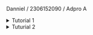 Danniel / 2306152090 / Adpro A

<details>
<summary> Tutorial 1 </summary>
# Reflection 1: Refleksi Implementasi Fitur Baru pada Spring Boot

### Clean Code
1. **Meaningful Naming**
    - Nama variabel dan metode sudah deskriptif, seperti `createProductPage`, `findById`, `productListPage`, dll.

2. **Function**
    - `@Service`, `@Repository`, dan `@Controller` digunakan dengan benar untuk membedakan lapisan aplikasi.
    - Masing-masing fungsi dibuat sekecil mungkin dan bertujuan pada satu hal tertentu saja. Misalnya:
   ```java
   // Simpel, penamaan sudah deskriptif dan jelas.
   public Product findById(String productId) {
        for (Product product : productData) {
            if(product.getProductId().equals(productId)) {
                return product;
            }
        }
        return null;
    }
   ```

3. **Comments**
    - Tiap bagian kode sudah dijelaskan kegunaan-nya dengan nama function dan variable.

## Secure Coding Practices yang Diterapkan

1. **UUID untuk Menghindari Prediksi ID**
    - `UUID.randomUUID().toString();` menghindari prediksi ID, yang lebih aman dibandingkan auto-increment ID.

2. **Thymeleaf untuk Mencegah XSS**
    - Penggunaan `th:text="${product.productName}"` memastikan data ditampilkan sebagai teks murni, mencegah serangan XSS.

3. **Konfirmasi Penghapusan Produk**
    - `onclick="return confirm('Are you sure you want to delete this product?');"` mencegah penghapusan yang tidak disengaja.

## Perbaikan yang Dapat Dilakukan

1. **Validasi Input pada ProductController**
    - Masalah: Saat ini, tidak ada validasi untuk `productName` dan `productQuantity`.
    - Solusi: Tambahkan anotasi `@Valid` dan `@NotNull` pada model, serta validasi di controller.

2. **Gunakan Optional di Repository**
    - Masalah: `findById` mengembalikan `null` jika produk tidak ditemukan. Ini bisa menyebabkan `NullPointerException`.
    - Solusi: Gunakan `Optional<Product>` untuk hasil yang lebih aman.


# Reflection 2

1. **Perasaan setelah menulis unit test, berapa banyak unit test yang harus dibuat pada suatu class?**  
   Setelah menulis unit test, saya merasa lebih tenang karena dapat memastikan bahwa fitur yang diuji berjalan dengan baik tanpa harus melakukan pengecekan secara manual (black-box testing). Hal ini sangat membantu, terutama dalam program yang kompleks, karena sulit untuk memastikan seluruh fitur tetap berjalan dengan benar setiap kali ada perubahan kode jika hanya mengandalkan pengujian manual.
   Jumlah unit test yang dibuat dalam suatu kelas seharusnya bergantung pada kompleksitas kelas tersebut. Semakin kompleks sebuah kelas, semakin banyak unit test yang diperlukan untuk memastikan bahwa setiap fungsi, kondisi, pernyataan, dan skenario eksekusi telah diuji secara menyeluruh.

2. **Apakah 100 persen code coverage berati bebas dari bug dan error?**
   Tidak. Meskipun 100% code coverage berarti setiap fungsi, pernyataan, cabang, dan kondisi telah diuji setidaknya sekali, hal itu tidak menjamin bahwa kode bebas dari bug atau kesalahan logika. Jika unit test tidak memverifikasi hasil dengan benar atau tidak mencakup semua kemungkinan skenario kesalahan, maka bug masih bisa terjadi. Oleh karena itu, selain memastikan cakupan pengujian yang tinggi, penting juga untuk merancang test case yang efektif dan mencerminkan penggunaan nyata dari aplikasi.

3. **Evaluasi Clean Code dalam Functional Test Suite**
   Menurut saya, kelas baru yang dibuat menyebabkan duplikasi kode dimana kita bisa saja menggunakan ` CreateProductFunctionalTest.java`
   untuk mendapatkan hasil yang sama. Jika kita memaksakan untuk tetap membuat class baru tersebut, ini bisa berdampak pada saat maintenance.
   dimana kode tersebut juga harus diubah kembali.

   Adapun usaha untuk memperbaiki hal ini adalah dengan mencoba untuk membuat base class yang berisi setup driver selenium, konfigurasi URL, dan lain lain. Jika ada test yang memiliki pola yang sama dengan variasi kecil (misalnya, input produk yang berbeda), kita bisa menggunakan `@ParameterizedTest` di JUnit untuk menghindari duplikasi logika yang sama.
</details>


<details>
<summary> Tuturial 2 </summary>
# Daftar Masalah Kualitas Kode yang Diperbaiki

1. **Pinned Dependency**  
   Masalah pinned dependency teridentifikasi dalam workflow CI/CD. Versi dari actions yang digunakan dapat berubah seiring waktu, yang dapat menyebabkan perilaku yang tidak terduga. Sebagai contoh, baris:  
   `uses: actions/upload-artifact@v4`  
   telah dimodifikasi untuk merujuk pada commit SHA tertentu, sehingga memastikan stabilitas dan prediktabilitas:  
   `uses: actions/upload-artifact@<commit-sha>`.  
   Untuk memperbaiki masalah ini, saya menggunakan [SecureRepo](https://app.stepsecurity.io/securerepo), yang membantu dalam mengidentifikasi dan mengelola dependensi yang tidak terpin, serta memberikan rekomendasi untuk menggunakan versi yang lebih aman.

2. **Lisensi**  
   Repository tidak memiliki file lisensi, yang penting untuk menjelaskan syarat penggunaan kode. Saya menyelesaikan hal ini dengan menambahkan template lisensi MIT yang tersedia di GitHub.

3. **Kebijakan Keamanan**  
   Tidak adanya file `SECURITY.md` dalam repository merupakan risiko, karena tidak memberikan panduan untuk melaporkan kerentanan keamanan. Saya mengatasi hal ini dengan membuat dan menambahkan file `SECURITY.md` untuk menjelaskan proses pelaporan masalah keamanan.

4. **Alat Pembaruan Dependensi**  
   Untuk memastikan bahwa dependensi tetap terbarui, saya mengimplementasikan Dependabot. Alat ini secara otomatis memeriksa dependensi yang sudah usang dan membuat pull request untuk memperbaruinya, membantu menjaga keamanan dan stabilitas proyek.

# CI/CD
**Continuous Integration (CI)** adalah proses menggabungkan kode yang telah diubah ke dalam repositori secara rutin, diikuti dengan proses build dan pengujian otomatis. Hal ini memungkinkan tim untuk segera mendeteksi dan memperbaiki kesalahan pada kode sehingga integrasi berjalan lancar.

**Continuous Deployment (CD)** merupakan langkah lanjutan di mana kode yang telah lulus pengujian secara otomatis diterapkan ke lingkungan produksi tanpa intervensi manual. Dengan demikian, setiap perubahan yang telah terverifikasi dapat segera diakses oleh pengguna.

Berdasarkan workflow yang telah saya buat, proses CI telah berjalan dengan baik karena setiap kali terjadi push atau adanya pull request baru, kode secara otomatis diuji melalui serangkaian proses build dan unit test. Selain itu, untuk CD, saya telah mengimplementasikan mekanisme auto-deploy ke PaaS, yaitu Koyeb. Aplikasi dapat diakses melalui tautan berikut: [https://condemned-amelina-danniel-98de4339.koyeb.app](https://condemned-amelina-danniel-98de4339.koyeb.app).
</details>